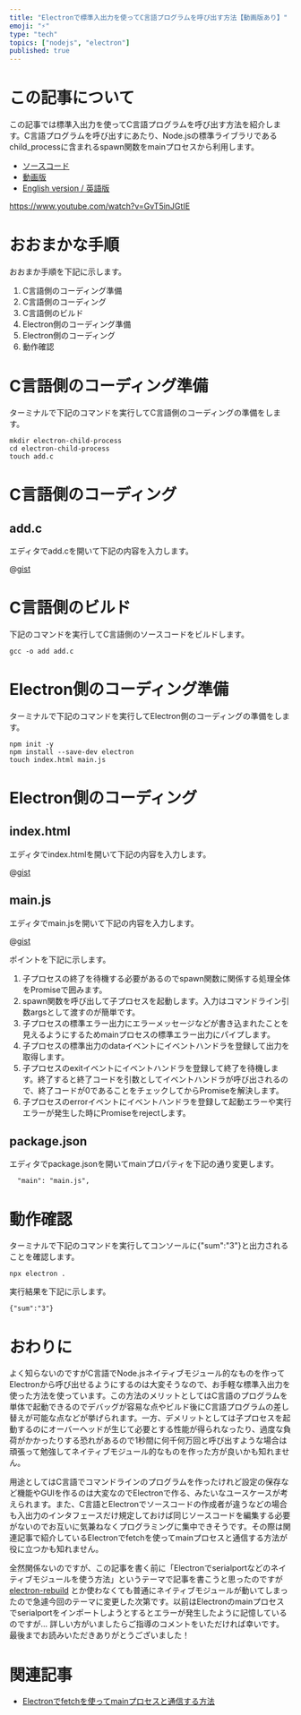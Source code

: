 ```yaml
---
title: "Electronで標準入出力を使ってC言語プログラムを呼び出す方法【動画版あり】"
emoji: "⚡️"
type: "tech"
topics: ["nodejs", "electron"]
published: true
---
```


# この記事について

この記事では標準入出力を使ってC言語プログラムを呼び出す方法を紹介します。C言語プログラムを呼び出すにあたり、Node.jsの標準ライブラリであるchild_processに含まれるspawn関数をmainプロセスから利用します。

- [ソースコード](https://gist.github.com/tatsuyasusukida/f502ba76cffa21610e109ba11e729804#file-add-c)
- [動画版](https://www.youtube.com/watch?v=GvT5inJGtIE)
- [English version / 英語版](https://gist.github.com/tatsuyasusukida/f502ba76cffa21610e109ba11e729804)

https://www.youtube.com/watch?v=GvT5inJGtIE



# おおまかな手順

おおまか手順を下記に示します。

1. C言語側のコーディング準備
2. C言語側のコーディング
3. C言語側のビルド
4. Electron側のコーディング準備
5. Electron側のコーディング
6. 動作確認



# C言語側のコーディング準備

ターミナルで下記のコマンドを実行してC言語側のコーディングの準備をします。

```shell
mkdir electron-child-process
cd electron-child-process
touch add.c
```



# C言語側のコーディング

## add.c

エディタでadd.cを開いて下記の内容を入力します。

@[gist](https://gist.github.com/tatsuyasusukida/f502ba76cffa21610e109ba11e729804?file=add.c)



# C言語側のビルド

下記のコマンドを実行してC言語側のソースコードをビルドします。

```shell
gcc -o add add.c
```



# Electron側のコーディング準備

ターミナルで下記のコマンドを実行してElectron側のコーディングの準備をします。

```shell
npm init -y
npm install --save-dev electron
touch index.html main.js
```


# Electron側のコーディング

## index.html

エディタでindex.htmlを開いて下記の内容を入力します。

@[gist](https://gist.github.com/tatsuyasusukida/f502ba76cffa21610e109ba11e729804?file=index.html)

## main.js

エディタでmain.jsを開いて下記の内容を入力します。

@[gist](https://gist.github.com/tatsuyasusukida/f502ba76cffa21610e109ba11e729804?file=main.js)

ポイントを下記に示します。

1. 子プロセスの終了を待機する必要があるのでspawn関数に関係する処理全体をPromiseで囲みます。
2. spawn関数を呼び出して子プロセスを起動します。入力はコマンドライン引数argsとして渡すのが簡単です。
3. 子プロセスの標準エラー出力にエラーメッセージなどが書き込まれたことを見えるようにするためmainプロセスの標準エラー出力にパイプします。
4. 子プロセスの標準出力のdataイベントにイベントハンドラを登録して出力を取得します。
5. 子プロセスのexitイベントにイベントハンドラを登録して終了を待機します。終了すると終了コードを引数としてイベントハンドラが呼び出されるので、終了コードが0であることをチェックしてからPromiseを解決します。
6. 子プロセスのerrorイベントにイベントハンドラを登録して起動エラーや実行エラーが発生した時にPromiseをrejectします。

## package.json

エディタでpackage.jsonを開いてmainプロパティを下記の通り変更します。

```
  "main": "main.js",
```



# 動作確認

ターミナルで下記のコマンドを実行してコンソールに{"sum":"3"}と出力されることを確認します。

```shell
npx electron .
```

実行結果を下記に示します。

```
{"sum":"3"}
```



# おわりに

よく知らないのですがC言語でNode.jsネイティブモジュール的なものを作ってElectronから呼び出せるようにするのは大変そうなので、お手軽な標準入出力を使った方法を使っています。この方法のメリットとしてはC言語のプログラムを単体で起動できるのでデバッグが容易な点やビルド後にC言語プログラムの差し替えが可能な点などが挙げられます。一方、デメリットとしては子プロセスを起動するのにオーバーヘッドが生じて必要とする性能が得られなったり、過度な負荷がかかったりする恐れがあるので1秒間に何千何万回と呼び出すような場合は頑張って勉強してネイティブモジュール的なものを作った方が良いかも知れません。

用途としてはC言語でコマンドラインのプログラムを作ったけれど設定の保存など機能やGUIを作るのは大変なのでElectronで作る、みたいなユースケースが考えられます。また、C言語とElectronでソースコードの作成者が違うなどの場合も入出力のインタフェースだけ規定しておけば同じソースコードを編集する必要がないのでお互いに気兼ねなくプログラミングに集中できそうです。その際は関連記事で紹介しているElectronでfetchを使ってmainプロセスと通信する方法が役に立つかも知れません。

全然関係ないのですが、この記事を書く前に「Electronでserialportなどのネイティブモジュールを使う方法」というテーマで記事を書こうと思ったのですが [electron-rebuild](https://www.npmjs.com/package/electron-rebuild) とか使わなくても普通にネイティブモジュールが動いてしまったので急遽今回のテーマに変更した次第です。以前はElectronのmainプロセスでserialportをインポートしようとするとエラーが発生したように記憶しているのですが... 詳しい方がいましたらご指導のコメントをいただければ幸いです。最後までお読みいただきありがとうございました！



# 関連記事

- [Electronでfetchを使ってmainプロセスと通信する方法](https://zenn.dev/tatsuyasusukida/articles/electron-fetch)
